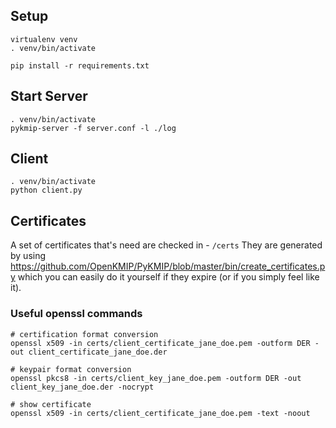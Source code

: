 ## Setup
```
virtualenv venv
. venv/bin/activate

pip install -r requirements.txt
```

## Start Server
```
. venv/bin/activate
pykmip-server -f server.conf -l ./log
```

## Client
```
. venv/bin/activate
python client.py
```

## Certificates
A set of certificates that's need are checked in - `/certs`
They are generated by using https://github.com/OpenKMIP/PyKMIP/blob/master/bin/create_certificates.py 
which you can easily do it yourself if they expire (or if you simply feel like it).


### Useful openssl commands
```
# certification format conversion
openssl x509 -in certs/client_certificate_jane_doe.pem -outform DER -out client_certificate_jane_doe.der

# keypair format conversion
openssl pkcs8 -in certs/client_key_jane_doe.pem -outform DER -out client_key_jane_doe.der -nocrypt

# show certificate
openssl x509 -in certs/client_certificate_jane_doe.pem -text -noout
```
